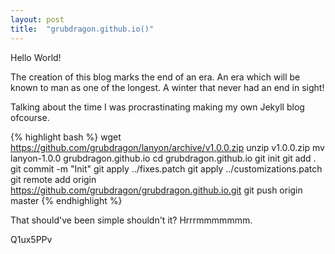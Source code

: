 ```yaml
---
layout: post
title:  "grubdragon.github.io()"
---
```


Hello World!

The creation of this blog marks the end of an era. An era which will be known to man as one of the longest. A winter that never had an end in sight!

Talking about the time I was procrastinating making my own Jekyll blog ofcourse.

{% highlight bash %}
wget https://github.com/grubdragon/lanyon/archive/v1.0.0.zip 
unzip v1.0.0.zip
mv lanyon-1.0.0 grubdragon.github.io
cd grubdragon.github.io
git init
git add .
git commit -m "Init"
git apply ../fixes.patch
git apply ../customizations.patch
git remote add origin https://github.com/grubdragon/grubdragon.github.io.git
git push origin master
{% endhighlight %}

That should've been simple shouldn't it? Hrrrmmmmmmm.

Q1ux5PPv
